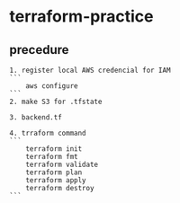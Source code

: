 # terraform-practice

## precedure
    1. register local AWS credencial for IAM  
    ```
        aws configure
    ```
    2. make S3 for .tfstate  

    3. backend.tf  
    
    4. trraform command  
    ```
        terraform init
        terraform fmt
        terraform validate
        terraform plan
        terraform apply
        terraform destroy
    ```
    